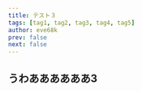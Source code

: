 ```yaml
---
title: テスト３
tags: [tag1, tag2, tag3, tag4, tag5]
author: eve68k
prev: false
next: false
---
```


## うわああああああ3
